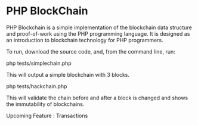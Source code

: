 # PHP BlockChain

PHP Blockchain is a simple implementation of the blockchain data structure and proof-of-work using the PHP programming language. It is designed as an introduction to blockchain technology for PHP programmers.

To run, download the source code, and, from the command line, run:

php tests/simplechain.php

This will output a simple blockchain with 3 blocks.

php tests/hackchain.php

This will validate the chain before and after a block is changed and shows the immutability of blockchains.

Upcoming Feature : Transactions
